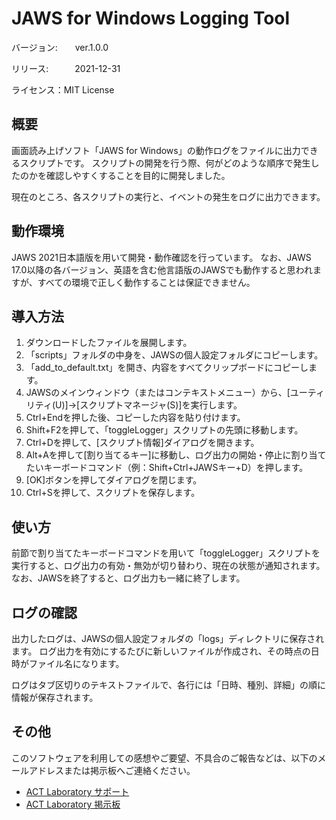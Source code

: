 # JAWS for Windows Logging Tool

バージョン:　　ver.1.0.0

リリース:　　　2021-12-31

ライセンス：MIT License

## 概要

画面読み上げソフト「JAWS for Windows」の動作ログをファイルに出力できるスクリプトです。
スクリプトの開発を行う際、何がどのような順序で発生したのかを確認しやすくすることを目的に開発しました。

現在のところ、各スクリプトの実行と、イベントの発生をログに出力できます。

## 動作環境

JAWS 2021日本語版を用いて開発・動作確認を行っています。
なお、JAWS 17.0以降の各バージョン、英語を含む他言語版のJAWSでも動作すると思われますが、すべての環境で正しく動作することは保証できません。

## 導入方法

1. ダウンロードしたファイルを展開します。
2. 「scripts」フォルダの中身を、JAWSの個人設定フォルダにコピーします。
3. 「add_to_default.txt」を開き、内容をすべてクリップボードにコピーします。
4. JAWSのメインウィンドウ（またはコンテキストメニュー）から、[ユーティリティ(U)]→[スクリプトマネージャ(S)]を実行します。
5. Ctrl+Endを押した後、コピーした内容を貼り付けます。
6.  Shift+F2を押して、「toggleLogger」スクリプトの先頭に移動します。
7.  Ctrl+Dを押して、[スクリプト情報]ダイアログを開きます。
8.  Alt+Aを押して[割り当てるキー]に移動し、ログ出力の開始・停止に割り当てたいキーボードコマンド（例：Shift+Ctrl+JAWSキー+D）を押します。
9.  [OK]ボタンを押してダイアログを閉じます。
10. Ctrl+Sを押して、スクリプトを保存します。

## 使い方

前節で割り当てたキーボードコマンドを用いて「toggleLogger」スクリプトを実行すると、ログ出力の有効・無効が切り替わり、現在の状態が通知されます。
なお、JAWSを終了すると、ログ出力も一緒に終了します。

## ログの確認

出力したログは、JAWSの個人設定フォルダの「logs」ディレクトリに保存されます。
ログ出力を有効にするたびに新しいファイルが作成され、その時点の日時がファイル名になります。

ログはタブ区切りのテキストファイルで、各行には「日時、種別、詳細」の順に情報が保存されます。

## その他

このソフトウェアを利用しての感想やご要望、不具合のご報告などは、以下のメールアドレスまたは掲示板へご連絡ください。

* [ACT Laboratory サポート](mailto:support@actlab.org)
* [ACT Laboratory 掲示板](https://actlab.org/bbs/)
